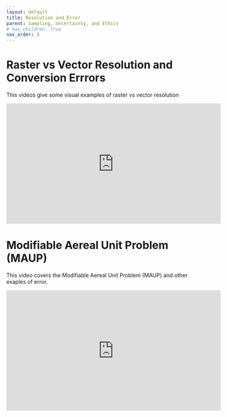 ```yaml
---
layout: default
title: Resolution and Error
parent: Sampling, Uncertainty, and Ethics
# has_children: True
nav_order: 3
---
```



# Raster vs Vector Resolution and Conversion Errrors

This videos give some visual examples of raster vs vector resolution 

<iframe width="560" height="315" src="https://www.youtube.com/embed/bG5E8YzqI0A" title="YouTube video player" frameborder="0" allow="accelerometer; autoplay; clipboard-write; encrypted-media; gyroscope; picture-in-picture" allowfullscreen></iframe>

# Modifiable Aereal Unit Problem (MAUP) 

This video covers the Modifiable Aereal Unit Problem (MAUP) and other exaples of error.

<iframe width="560" height="315" src="https://www.youtube.com/embed/w-DMtRJrtWA" title="YouTube video player" frameborder="0" allow="accelerometer; autoplay; clipboard-write; encrypted-media; gyroscope; picture-in-picture" allowfullscreen></iframe>
